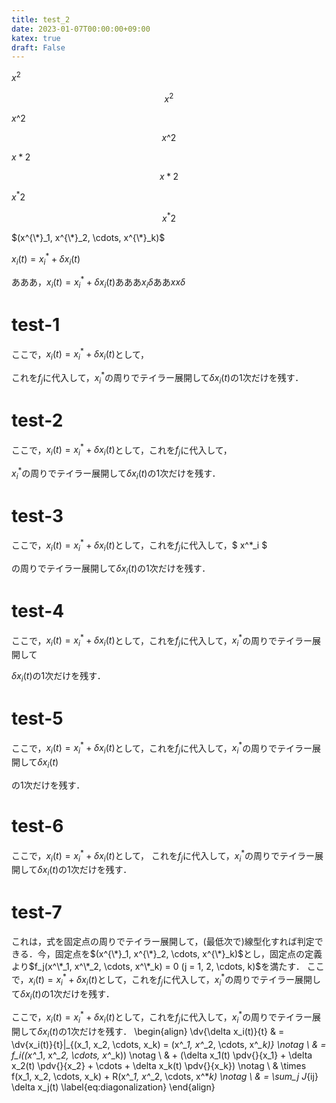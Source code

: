 ```yaml
---
title: test_2
date: 2023-01-07T00:00:00+09:00
katex: true
draft: False
---
```


$x^2$

$$x^2$$

$x\^2$

$$x\^2$$

$x*2$

$$x*2$$

$x^*2$

$$x^*2$$


$(x^{\*}_1, x^{\*}_2, \cdots, x^{\*}_k)$

$x_i(t) = x^*_i + \delta x_i(t)$

あああ，$x_i(t) = x^*_i + \delta x_i(t)$あああ$x_i\delta$ああ$xx\delta$

# test-1
ここで，$x_i(t) = x^*_i + \delta x_i(t)$として，

これを$f_j$に代入して，$x^*_i$の周りでテイラー展開して$\delta x_i(t)$の1次だけを残す．

# test-2
ここで，$x_i(t) = x^*_i + \delta x_i(t)$として，これを$f_j$に代入して，

$x^*_i$の周りでテイラー展開して$\delta x_i(t)$の1次だけを残す．

# test-3
ここで，$x_i(t) = x^*_i + \delta x_i(t)$として，これを$f_j$に代入して，$ x^*_i $

の周りでテイラー展開して$\delta x_i(t)$の1次だけを残す．

# test-4
ここで，$x_i(t) = x^*_i + \delta x_i(t)$として，これを$f_j$に代入して，$x^*_i$の周りでテイラー展開して

$\delta x_i(t)$の1次だけを残す．

# test-5
ここで，$x_i(t) = x^*_i + \delta x_i(t)$として，これを$f_j$に代入して，$x^*_i$の周りでテイラー展開して$\delta x_i(t)$

の1次だけを残す．

# test-6
ここで，$x_i(t) = x^*_i + \delta x_i(t)$として，
これを$f_j$に代入して，$x^*_i$の周りでテイラー展開して$\delta x_i(t)$の1次だけを残す．

# test-7
これは，式を固定点の周りでテイラー展開して，(最低次で)線型化すれば判定できる．今，固定点を$(x^{\*}_1, x^{\*}_2, \cdots, x^{\*}_k)$とし，固定点の定義より$f_j(x^\*_1, x^\*_2, \cdots, x^\*_k) = 0 (j = 1, 2, \cdots, k)$を満たす．
ここで，$x_i(t) = x^*_i + \delta x_i(t)$として，これを$f_j$に代入して，$x^*_i$の周りでテイラー展開して$\delta x_i(t)$の1次だけを残す．

ここで，$x_i(t) = x^*_i + \delta x_i(t)$として，これを$f_j$に代入して，$x^*_i$の周りでテイラー展開して$\delta x_i(t)$の1次だけを残す．
\begin{align}
    \dv{\delta x_i(t)}{t} & = \dv{x_i(t)}{t}|_{(x_1, x_2, \cdots, x_k) = (x^*_1, x^*_2, \cdots, x^*_k)} \notag \\
        & = f_i((x^*_1, x^*_2, \cdots, x^*_k)) \notag \\
        & + (\delta x_1(t) \pdv{}{x_1} + \delta x_2(t) \pdv{}{x_2} + \cdots + \delta x_k(t) \pdv{}{x_k}) \notag \\
        & \times f(x_1, x_2, \cdots, x_k) + R(x^*_1, x^*_2, \cdots, x^*_k) \notag \\
        & = \sum_j J_{ij} \delta x_j(t)
        \label{eq:diagonalization}
\end{align}
